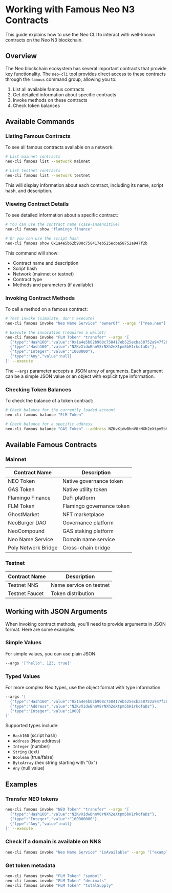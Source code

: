 # Working with Famous Neo N3 Contracts

This guide explains how to use the Neo CLI to interact with well-known contracts on the Neo N3 blockchain.

## Overview

The Neo blockchain ecosystem has several important contracts that provide key functionality. The `neo-cli` tool provides direct access to these contracts through the `famous` command group, allowing you to:

1. List all available famous contracts
2. Get detailed information about specific contracts
3. Invoke methods on these contracts
4. Check token balances

## Available Commands

### Listing Famous Contracts

To see all famous contracts available on a network:

```bash
# List mainnet contracts
neo-cli famous list --network mainnet

# List testnet contracts
neo-cli famous list --network testnet
```

This will display information about each contract, including its name, script hash, and description.

### Viewing Contract Details

To see detailed information about a specific contract:

```bash
# You can use the contract name (case-insensitive)
neo-cli famous show "flamingo finance"

# Or you can use the script hash
neo-cli famous show 0x1a4e5b62b908c758417eb525ecba58752a947f2b
```

This command will show:
- Contract name and description
- Script hash
- Network (mainnet or testnet)
- Contract type
- Methods and parameters (if available)

### Invoking Contract Methods

To call a method on a famous contract:

```bash
# Test invoke (simulate, don't execute)
neo-cli famous invoke "Neo Name Service" "ownerOf" --args '["neo.neo"]'

# Execute the invocation (requires a wallet)
neo-cli famous invoke "FLM Token" "transfer" --args '[
  {"type":"Hash160","value":"0x1a4e5b62b908c758417eb525ecba58752a947f2b"},
  {"type":"Hash160","value":"NZKvXidwBhnV8rNXh2eXtpm5bH1rkofaDz"},
  {"type":"Integer","value":"1000000"},
  {"type":"Any","value":null}
]' --execute
```

The `--args` parameter accepts a JSON array of arguments. Each argument can be a simple JSON value or an object with explicit type information.

### Checking Token Balances

To check the balance of a token contract:

```bash
# Check balance for the currently loaded account
neo-cli famous balance "FLM Token"

# Check balance for a specific address
neo-cli famous balance "GAS Token" --address NZKvXidwBhnV8rNXh2eXtpm5bH1rkofaDz
```

## Available Famous Contracts

### Mainnet

| Contract Name       | Description                         |
|---------------------|-------------------------------------|
| NEO Token           | Native governance token             |
| GAS Token           | Native utility token                |
| Flamingo Finance    | DeFi platform                       |
| FLM Token           | Flamingo governance token           |
| GhostMarket         | NFT marketplace                     |
| NeoBurger DAO       | Governance platform                 |
| NeoCompound         | GAS staking platform                |
| Neo Name Service    | Domain name service                 |
| Poly Network Bridge | Cross-chain bridge                  |

### Testnet

| Contract Name       | Description                         |
|---------------------|-------------------------------------|
| Testnet NNS         | Name service on testnet             |
| Testnet Faucet      | Token distribution                  |

## Working with JSON Arguments

When invoking contract methods, you'll need to provide arguments in JSON format. Here are some examples:

### Simple Values

For simple values, you can use plain JSON:

```bash
--args '["hello", 123, true]'
```

### Typed Values

For more complex Neo types, use the object format with type information:

```bash
--args '[
  {"type":"Hash160","value":"0x1a4e5b62b908c758417eb525ecba58752a947f2b"},
  {"type":"Address","value":"NZKvXidwBhnV8rNXh2eXtpm5bH1rkofaDz"},
  {"type":"Integer","value":1000}
]'
```

Supported types include:
- `Hash160` (script hash)
- `Address` (Neo address)
- `Integer` (number)
- `String` (text)
- `Boolean` (true/false)
- `ByteArray` (hex string starting with "0x")
- `Any` (null value)

## Examples

### Transfer NEO tokens

```bash
neo-cli famous invoke "NEO Token" "transfer" --args '[
  {"type":"Hash160","value":"NZKvXidwBhnV8rNXh2eXtpm5bH1rkofaDz"},
  {"type":"Integer","value":"100000000"},
  {"type":"Any","value":null}
]' --execute
```

### Check if a domain is available on NNS

```bash
neo-cli famous invoke "Neo Name Service" "isAvailable" --args '["example.neo"]'
```

### Get token metadata

```bash
neo-cli famous invoke "FLM Token" "symbol"
neo-cli famous invoke "FLM Token" "decimals"
neo-cli famous invoke "FLM Token" "totalSupply"
```
